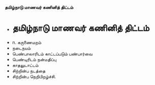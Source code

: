 **தமிழ்நாடு மாணவர் கணினித் திட்டம்**
- # தமிழ்நாடு மாணவர் கணினித் திட்டம்
- n. கருணைமறம்
- நடைநயம்
- பெண்பாலாரிடம் காட்டப்படும் பண்பார்வை
- பெண்டிரிடம் நன்மதிப்பு
- காதலுடாட்டம்
- சிற்றின்ப நடத்தை
- சிற்றின்ப நெறிபிறழ்ச்சி.

